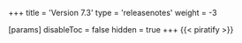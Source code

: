 +++
title = 'Version 7.3'
type = 'releasenotes'
weight = -3

[params]
  disableToc = false
  hidden = true
+++
{{< piratify >}}
